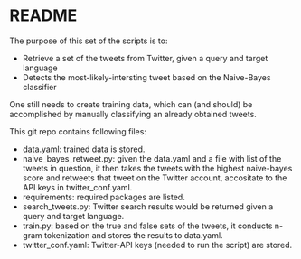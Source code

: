 README
======

The purpose of this set of the scripts is to:

- Retrieve a set of the tweets from Twitter, given a query and target language
- Detects the most-likely-intersting tweet based on the Naive-Bayes classifier

One still needs to create training data, which can (and should) be accomplished by manually classifying an already obtained tweets. 

This git repo contains following files: 

- data.yaml: trained data is stored. 
- naive_bayes_retweet.py: given the data.yaml and a file with list of the tweets in question, it then takes the tweets with the highest naive-bayes score and retweets that tweet on the Twitter account, accositate to the API keys in twitter_conf.yaml.
- requirements: required packages are listed. 
- search_tweets.py: Twitter search results would be returned given a query and target language. 
- train.py: based on the true and false sets of the tweets, it conducts n-gram tokenization and stores the results to data.yaml.
- twitter_conf.yaml: Twitter-API keys (needed to run the script) are stored. 

